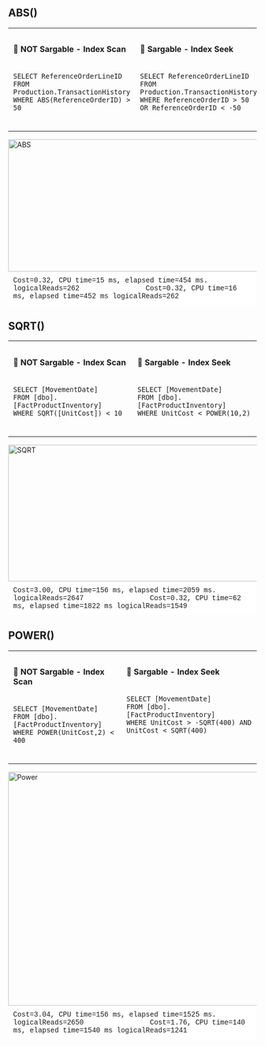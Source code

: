 ## ABS()


<table>
  <tr>
    <td style="vertical-align: top; padding: 10px;">
      <h4>🔹 NOT Sargable - Index Scan</h4>
      <pre><code>
SELECT ReferenceOrderLineID
FROM Production.TransactionHistory
WHERE ABS(ReferenceOrderID) > 50
      </code></pre>
    </td>
    <td style="vertical-align: top; padding: 10px;">
      <h4>🔹 Sargable - Index Seek</h4>
      <pre><code>
SELECT ReferenceOrderLineID 
FROM Production.TransactionHistory 
WHERE ReferenceOrderID > 50 OR ReferenceOrderID < -50
      </code></pre>
    </td>
  </tr>
</table>

<div style="text-align: left;">
<img width="1561" height="268" alt="ABS" src="https://github.com/user-attachments/assets/088e19a5-2572-4481-8d9e-a14f9b7256c9" />
</div>


<div style="background: white; font-family: Courier; padding: 10px; margin: 0;">
Cost=0.32, CPU time=15 ms,  elapsed time=454 ms. logicalReads=262 &nbsp;&nbsp;&nbsp;&nbsp;&nbsp;&nbsp;&nbsp;&nbsp;&nbsp;&nbsp;&nbsp;&nbsp;&nbsp;&nbsp;&nbsp;Cost=0.32,  CPU time=16 ms,  elapsed time=452 ms logicalReads=262
</div>


## SQRT()

<table>
  <tr>
    <td style="vertical-align: top; padding: 10px;">
      <h4>🔹 NOT Sargable - Index Scan</h4>
      <pre><code>
SELECT [MovementDate] 
FROM [dbo].[FactProductInventory] 
WHERE SQRT([UnitCost]) < 10
      </code></pre>
    </td>
    <td style="vertical-align: top; padding: 10px;">
      <h4>🔹 Sargable - Index Seek</h4>
      <pre><code>
SELECT [MovementDate] 
FROM [dbo].[FactProductInventory] 
WHERE UnitCost < POWER(10,2)
      </code></pre>
    </td>
  </tr>
</table>

<div style="text-align: left;">
<img width="2108" height="277" alt="SQRT" src="https://github.com/user-attachments/assets/ae01d0f0-8a1e-4c73-b4ab-d2f1b47f6408" />
</div>


<div style="background: white; font-family: Courier; padding: 10px; margin: 0;">
Cost=3.00, CPU time=156 ms,  elapsed time=2059 ms. logicalReads=2647 &nbsp;&nbsp;&nbsp;&nbsp;&nbsp;&nbsp;&nbsp;&nbsp;&nbsp;&nbsp;&nbsp;&nbsp;&nbsp;&nbsp;&nbsp;Cost=0.32,  CPU time=62 ms,  elapsed time=1822 ms logicalReads=1549
</div>


## POWER()

<table>
  <tr>
    <td style="vertical-align: top; padding: 10px;">
      <h4>🔹 NOT Sargable - Index Scan</h4>
      <pre><code>
SELECT [MovementDate] 
FROM [dbo].[FactProductInventory] 
WHERE POWER(UnitCost,2) < 400
      </code></pre>
    </td>
    <td style="vertical-align: top; padding: 10px;">
      <h4>🔹 Sargable - Index Seek</h4>
      <pre><code>
SELECT [MovementDate] 
FROM [dbo].[FactProductInventory] 
WHERE UnitCost > -SQRT(400) AND UnitCost < SQRT(400)
      </code></pre>
    </td>
  </tr>
</table>

<div style="text-align: left;">
<img width="2439" height="474" alt="Power" src="https://github.com/user-attachments/assets/55b3bef1-0f38-453b-ab65-994221537fef" />
</div>

<div style="background: white; font-family: Courier; padding: 10px; margin: 0;">
Cost=3.04, CPU time=156 ms,  elapsed time=1525 ms. logicalReads=2650 &nbsp;&nbsp;&nbsp;&nbsp;&nbsp;&nbsp;&nbsp;&nbsp;&nbsp;&nbsp;&nbsp;&nbsp;&nbsp;&nbsp;&nbsp;Cost=1.76,  CPU time=140 ms,  elapsed time=1540 ms logicalReads=1241
</div>
